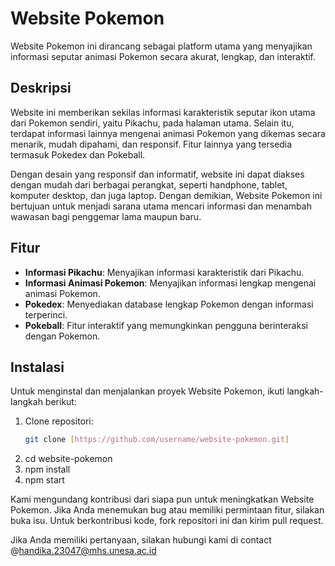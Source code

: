 # Website Pokemon

Website Pokemon ini dirancang sebagai platform utama yang menyajikan informasi seputar animasi Pokemon secara akurat, lengkap, dan interaktif.

## Deskripsi

Website ini memberikan sekilas informasi karakteristik seputar ikon utama dari Pokemon sendiri, yaitu Pikachu, pada halaman utama. Selain itu, terdapat informasi lainnya mengenai animasi Pokemon yang dikemas secara menarik, mudah dipahami, dan responsif.
Fitur lainnya yang tersedia termasuk Pokedex dan Pokeball.

Dengan desain yang responsif dan informatif, website ini dapat diakses dengan mudah dari berbagai perangkat, seperti handphone, tablet, komputer desktop, dan juga laptop.
Dengan demikian, Website Pokemon ini bertujuan untuk menjadi sarana utama mencari informasi dan menambah wawasan bagi penggemar lama maupun baru.

## Fitur

- **Informasi Pikachu**: Menyajikan informasi karakteristik dari Pikachu.
- **Informasi Animasi Pokemon**: Menyajikan informasi lengkap mengenai animasi Pokemon.
- **Pokedex**: Menyediakan database lengkap Pokemon dengan informasi terperinci.
- **Pokeball**: Fitur interaktif yang memungkinkan pengguna berinteraksi dengan Pokemon.

## Instalasi

Untuk menginstal dan menjalankan proyek Website Pokemon, ikuti langkah-langkah berikut:

1. Clone repositori:
   ```bash
   git clone [https://github.com/username/website-pokemon.git]
2. cd website-pokemon
3. npm install
4. npm start

Kami mengundang kontribusi dari siapa pun untuk meningkatkan Website Pokemon.
Jika Anda menemukan bug atau memiliki permintaan fitur, silakan buka isu.
Untuk berkontribusi kode, fork repositori ini dan kirim pull request.

Jika Anda memiliki pertanyaan, silakan hubungi kami di contact @handika.23047@mhs.unesa.ac.id
